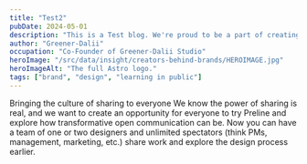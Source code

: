 ```yaml
---
title: "Test2"
pubDate: 2024-05-01
description: "This is a Test blog. We're proud to be a part of creating a more open culture and to continue building a product that supports this vision."
author: "Greener-Dalii"
occupation: "Co-Founder of Greener-Dalii Studio"
heroImage: "/src/data/insight/creators-behind-brands/HEROIMAGE.jpg"
heroImageAlt: "The full Astro logo."
tags: ["brand", "design", "learning in public"]
---
```


Bringing the culture of sharing to everyone
We know the power of sharing is real, and we want to create an opportunity for everyone to try Preline and explore how transformative open communication can be. Now you can have a team of one or two designers and unlimited spectators (think PMs, management, marketing, etc.) share work and explore the design process earlier.